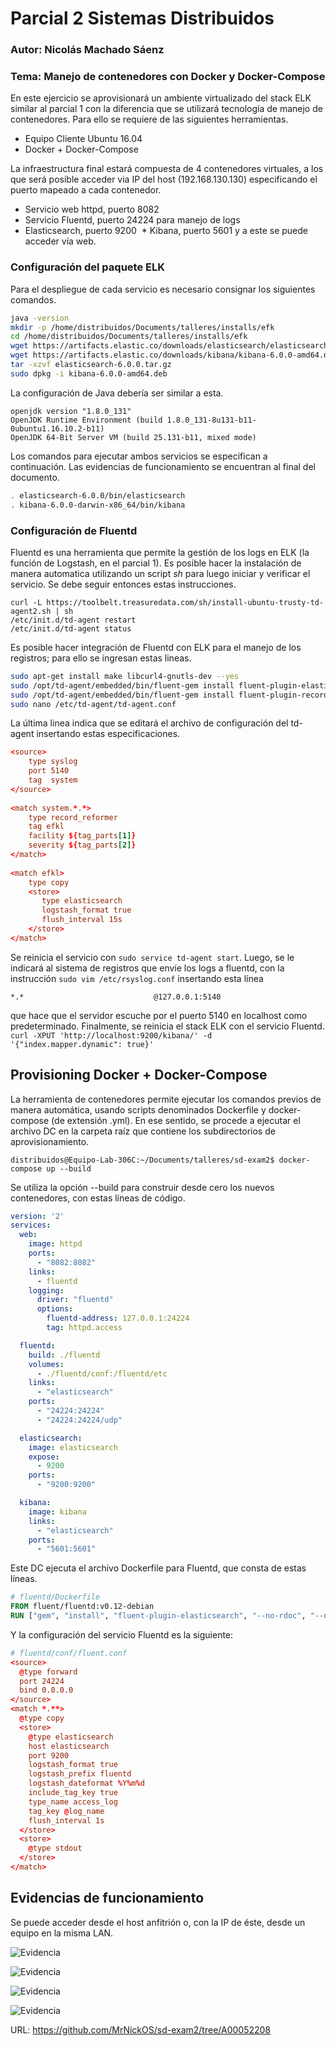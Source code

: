 # Parcial 2 Sistemas Distribuidos
### Autor: Nicolás Machado Sáenz
### Tema: Manejo de contenedores con Docker y Docker-Compose

En este ejercicio se aprovisionará un ambiente virtualizado del stack ELK similar al parcial 1
con la diferencia que se utilizará tecnología de manejo de contenedores. Para ello se requiere
de las siguientes herramientas.
  * Equipo Cliente Ubuntu 16.04
  * Docker + Docker-Compose
  
La infraestructura final estará compuesta de 4 contenedores virtuales, a los que será posible
acceder via IP del host (192.168.130.130) especificando el puerto mapeado a cada contenedor.
  * Servicio web httpd, puerto 8082
  * Servicio Fluentd, puerto 24224 para manejo de logs
  * Elasticsearch, puerto 9200
  * Kibana, puerto 5601 y a este se puede acceder vía web.
  
### Configuración del paquete ELK

Para el despliegue de cada servicio es necesario consignar los siguientes comandos.
```bash
java -version
mkdir -p /home/distribuidos/Documents/talleres/installs/efk
cd /home/distribuidos/Documents/talleres/installs/efk
wget https://artifacts.elastic.co/downloads/elasticsearch/elasticsearch-6.0.0.tar.gz
wget https://artifacts.elastic.co/downloads/kibana/kibana-6.0.0-amd64.deb
tar -xzvf elasticsearch-6.0.0.tar.gz 
sudo dpkg -i kibana-6.0.0-amd64.deb
```

La configuración de Java debería ser similar a esta.
```
openjdk version "1.8.0_131"
OpenJDK Runtime Environment (build 1.8.0_131-8u131-b11-0ubuntu1.16.10.2-b11)
OpenJDK 64-Bit Server VM (build 25.131-b11, mixed mode)
```

Los comandos para ejecutar ambos servicios se especifican a continuación. Las evidencias de
funcionamiento se encuentran al final del documento.
```bash
. elasticsearch-6.0.0/bin/elasticsearch
. kibana-6.0.0-darwin-x86_64/bin/kibana
```

### Configuración de Fluentd
Fluentd es una herramienta que permite la gestión de los logs en ELK (la función de Logstash,
en el parcial 1). Es posible hacer la instalación de manera automatica utilizando un script *sh*
para luego iniciar y  verificar el servicio. Se debe seguir entonces estas instrucciones.
```
curl -L https://toolbelt.treasuredata.com/sh/install-ubuntu-trusty-td-agent2.sh | sh
/etc/init.d/td-agent restart
/etc/init.d/td-agent status
```

Es posible hacer integración de Fluentd con ELK para el manejo de los registros; para ello se
ingresan estas lineas.
```bash
sudo apt-get install make libcurl4-gnutls-dev --yes
sudo /opt/td-agent/embedded/bin/fluent-gem install fluent-plugin-elasticsearch
sudo /opt/td-agent/embedded/bin/fluent-gem install fluent-plugin-record-reformer
sudo nano /etc/td-agent/td-agent.conf
```

La última linea indica que se editará el archivo de configuración del td-agent insertando
estas especificaciones.
```conf
<source>
    type syslog
    port 5140
    tag  system
</source>
 
<match system.*.*>
    type record_reformer
    tag efkl
    facility ${tag_parts[1]}
    severity ${tag_parts[2]}
</match>
 
<match efkl>
    type copy
    <store>
       type elasticsearch
       logstash_format true
       flush_interval 15s
    </store>
</match>
```

Se reinicia el servicio con ```sudo service td-agent start```. Luego, se le indicará al sistema de
registros que envíe los logs a fluentd, con la instrucción ```sudo vim /etc/rsyslog.conf``` insertando
esta línea

```*.*                             @127.0.0.1:5140```

que hace que el servidor escuche por el puerto 5140 en localhost como predeterminado. Finalmente, se
reinicia el stack ELK con el servicio Fluentd.
```curl -XPUT 'http://localhost:9200/kibana/' -d '{"index.mapper.dynamic": true}'```


## Provisioning Docker + Docker-Compose
La herramienta de contenedores permite ejecutar los comandos previos de manera automática, usando
scripts denominados Dockerfile y docker-compose (de extensión .yml). En ese sentido, se procede a
ejecutar el archivo DC en la carpeta raíz que contiene los subdirectorios de aprovisionamiento.

```distribuidos@Equipo-Lab-306C:~/Documents/talleres/sd-exam2$ docker-compose up --build```

Se utiliza la opción --build para construir desde cero los nuevos contenedores, con estas líneas de
código.

```yml
version: '2'
services:
  web:
    image: httpd
    ports:
      - "8082:8082"
    links:
      - fluentd
    logging:
      driver: "fluentd"
      options:
        fluentd-address: 127.0.0.1:24224
        tag: httpd.access

  fluentd:
    build: ./fluentd
    volumes:
      - ./fluentd/conf:/fluentd/etc
    links:
      - "elasticsearch"
    ports:
      - "24224:24224"
      - "24224:24224/udp"

  elasticsearch:
    image: elasticsearch
    expose:
      - 9200
    ports:
      - "9200:9200"

  kibana:
    image: kibana
    links:
      - "elasticsearch"
    ports:
      - "5601:5601"
```

Este DC ejecuta el archivo Dockerfile para Fluentd, que consta de estas líneas.

```Dockerfile
# fluentd/Dockerfile
FROM fluent/fluentd:v0.12-debian
RUN ["gem", "install", "fluent-plugin-elasticsearch", "--no-rdoc", "--no-ri", "--version", "1.9.2"]
```

Y la configuración del servicio Fluentd es la siguiente:

```conf
# fluentd/conf/fluent.conf
<source>
  @type forward
  port 24224
  bind 0.0.0.0
</source>
<match *.**>
  @type copy
  <store>
    @type elasticsearch
    host elasticsearch
    port 9200
    logstash_format true
    logstash_prefix fluentd
    logstash_dateformat %Y%m%d
    include_tag_key true
    type_name access_log
    tag_key @log_name
    flush_interval 1s
  </store>
  <store>
    @type stdout
  </store>
</match>
```

## Evidencias de funcionamiento

Se puede acceder desde el host anfitrión o, con la IP de éste, desde un equipo en la misma LAN.

![Evidencia](https://github.com/MrNickOS/sd-exam2/blob/A00052208/sd-exam2/00.png)

![Evidencia](https://github.com/MrNickOS/sd-exam2/blob/A00052208/sd-exam2/01.png)

![Evidencia](https://github.com/MrNickOS/sd-exam2/blob/A00052208/sd-exam2/02.png)

![Evidencia](https://github.com/MrNickOS/sd-exam2/blob/A00052208/sd-exam2/03.png)

URL: https://github.com/MrNickOS/sd-exam2/tree/A00052208
